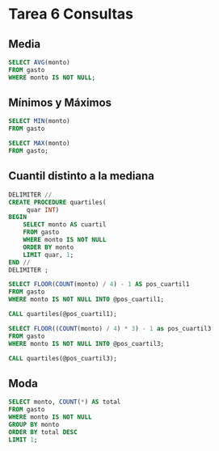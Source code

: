 # Tarea 6 Consultas

## Media

``` sql
SELECT AVG(monto)
FROM gasto
WHERE monto IS NOT NULL;
```

## Mínimos y Máximos

``` sql
SELECT MIN(monto)
FROM gasto

SELECT MAX(monto)
FROM gasto;
```

## Cuantil distinto a la mediana

``` sql
DELIMITER //
CREATE PROCEDURE quartiles(
	 quar INT)
BEGIN
    SELECT monto AS cuartil
	FROM gasto
	WHERE monto IS NOT NULL
	ORDER BY monto
	LIMIT quar, 1;
END //
DELIMITER ;

SELECT FLOOR(COUNT(monto) / 4) - 1 AS pos_cuartil1
FROM gasto
WHERE monto IS NOT NULL INTO @pos_cuartil1;

CALL quartiles(@pos_cuartil1);

SELECT FLOOR((COUNT(monto) / 4) * 3) - 1 as pos_cuartil3
FROM gasto
WHERE monto IS NOT NULL INTO @pos_cuartil3;

CALL quartiles(@pos_cuartil3);
```

## Moda

``` sql
SELECT monto, COUNT(*) AS total
FROM gasto
WHERE monto IS NOT NULL
GROUP BY monto
ORDER BY total DESC
LIMIT 1;
```